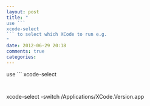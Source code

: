 ```yaml
---
layout: post
title: "
use ```
xcode-select
``` to select which XCode to run e.g.
"
date: 2012-06-29 20:18
comments: true
categories: 
---
```


use ```
xcode-select
``` to select which XCode to run e.g.


```
xcode-select -switch /Applications/XCode.Version.app
```

